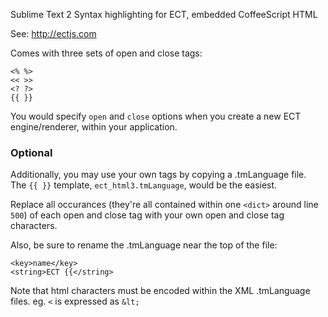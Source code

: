 
Sublime Text 2 Syntax highlighting for ECT, embedded CoffeeScript HTML

See: http://ectjs.com

Comes with three sets of open and close tags:

```
<% %>
<< >>
<? ?>
{{ }}
```

You would specify `open` and `close` options when you create a new ECT engine/renderer, within your application.

### Optional

Additionally, you may use your own tags by copying a .tmLanguage file.  
The `{{ }}` template, `ect_html3.tmLanguage`, would be the easiest.  

Replace all occurances (they're all contained within one `<dict>` around line `500`) of each open and close tag with your own open and close tag characters.

Also, be sure to rename the .tmLanguage near the top of the file:
```
<key>name</key>
<string>ECT {{</string>
```
Note that html characters must be encoded within the XML .tmLanguage files. eg. `<` is expressed as `&lt;`

